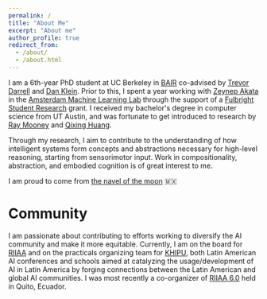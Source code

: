 ```yaml
---
permalink: /
title: "About Me"
excerpt: "About me"
author_profile: true
redirect_from: 
  - /about/
  - /about.html
---
```


I am a 6th-year PhD student at UC Berkeley in [BAIR](https://bair.berkeley.edu/) co-advised by [Trevor Darrell](https://people.eecs.berkeley.edu/~trevor/) and [Dan Klein](https://people.eecs.berkeley.edu/~klein/). Prior to this, I spent a year working with [Zeynep Akata](https://www.eml-unitue.de/people/zeynep-akata)
in the [Amsterdam Machine Learning Lab](http://amlab.science.uva.nl/) through the support of a [Fulbright Student Research](https://us.fulbrightonline.org/fulbright-us-student-program) grant. I received my bachelor's degree in computer science from UT Austin, and was fortunate to get introduced to research by [Ray Mooney](https://www.cs.utexas.edu/~mooney/) 
and [Qixing Huang](https://www.cs.utexas.edu/~huangqx/).

Through my research, I aim to contribute to the understanding of how intelligent systems form concepts and abstractions necessary for high-level reasoning, starting from sensorimotor input. Work in compositionality, abstraction, and embodied cognition is of great interest to me.

I am proud to come from [the navel of the moon]([https://embamex.sre.gob.mx/australia/index.php/infomexieng](https://embamex.sre.gob.mx/reinounido/images/stories/PDF/Meet_Mexico/2_meetmexico-symbolsofmexico.pdf)) 🇲🇽 

Community
======
I am passionate about contributing to efforts working to diversify the AI community and make it more equitable.
Currently, I am on the board for [RIIAA](https://riiaa.org/en/home/) and on the practicals organizing team for [KHIPU](https://khipu.ai/), both Latin American AI conferences and schools aimed at catalyzing
the usage/development of AI in Latin America by forging connections between the Latin American and global AI communities. 
I was most recently a co-organizer of [RIIAA 6.0](https://www.riiaa.org/riiaa6) held in Quito, Ecuador. 
